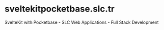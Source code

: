 # sveltekitpocketbase.slc.tr

SvelteKit with Pocketbase - SLC Web Applications - Full Stack Development
